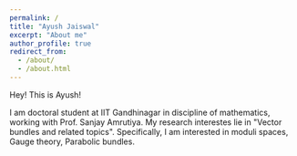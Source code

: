 ```yaml
---
permalink: /
title: "Ayush Jaiswal"
excerpt: "About me"
author_profile: true
redirect_from: 
  - /about/
  - /about.html
---
```


Hey! This is Ayush!

I am doctoral student at IIT Gandhinagar in discipline of mathematics, working with Prof. Sanjay Amrutiya. My research interestes lie in "Vector bundles and related topics".
Specifically, I am interested in moduli spaces, Gauge theory, Parabolic bundles.

